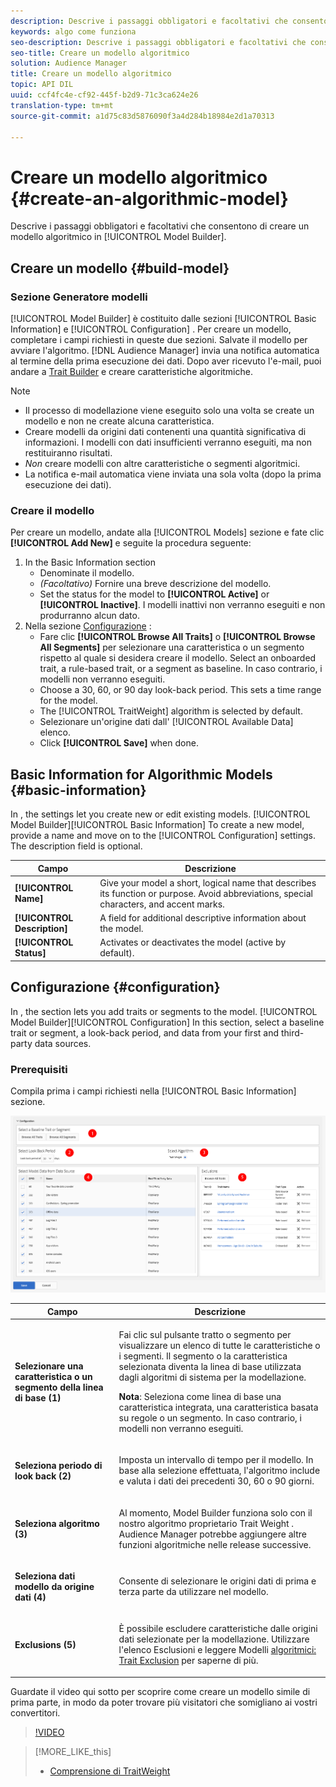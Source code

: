 ```yaml
---
description: Descrive i passaggi obbligatori e facoltativi che consentono di creare un modello algoritmico in Model Builder.
keywords: algo come funziona
seo-description: Descrive i passaggi obbligatori e facoltativi che consentono di creare un modello algoritmico in Model Builder.
seo-title: Creare un modello algoritmico
solution: Audience Manager
title: Creare un modello algoritmico
topic: API DIL
uuid: ccf4fc4e-cf92-445f-b2d9-71c3ca624e26
translation-type: tm+mt
source-git-commit: a1d75c83d5876090f3a4d284b18984e2d1a70313

---
```



# Creare un modello algoritmico {#create-an-algorithmic-model}

Descrive i passaggi obbligatori e facoltativi che consentono di creare un modello algoritmico in [!UICONTROL Model Builder].

## Creare un modello {#build-model}

<!-- t_model_build.xml -->

### Sezione Generatore modelli

[!UICONTROL Model Builder] è costituito dalle sezioni [!UICONTROL Basic Information] e [!UICONTROL Configuration] . Per creare un modello, completare i campi richiesti in queste due sezioni. Salvate il modello per avviare l'algoritmo. [!DNL Audience Manager] invia una notifica automatica al termine della prima esecuzione dei dati. Dopo aver ricevuto l'e-mail, puoi andare a [Trait Builder](../../features/traits/about-trait-builder.md) e creare caratteristiche algoritmiche.

>[!NOTE]
>
>* Il processo di modellazione viene eseguito solo una volta se create un modello e non ne create alcuna caratteristica.
>* Creare modelli da origini dati contenenti una quantità significativa di informazioni. I modelli con dati insufficienti verranno eseguiti, ma non restituiranno risultati.
>* *Non* creare modelli con altre caratteristiche o segmenti algoritmici.
>* La notifica e-mail automatica viene inviata una sola volta (dopo la prima esecuzione dei dati).


### Creare il modello

Per creare un modello, andate alla [!UICONTROL Models] sezione e fate clic **[!UICONTROL Add New]** e seguite la procedura seguente:

1. In the Basic Information section[](../../features/algorithmic-models/create-model.md#basic-information)
   * Denominate il modello.
   * *(Facoltativo)* Fornire una breve descrizione del modello.
   * Set the status for the model to **[!UICONTROL Active]** or **[!UICONTROL Inactive]**. I modelli inattivi non verranno eseguiti e non produrranno alcun dato.
1. Nella sezione [Configurazione](../../features/algorithmic-models/create-model.md#configuration) :
   * Fare clic **[!UICONTROL Browse All Traits]** o **[!UICONTROL Browse All Segments]** per selezionare una caratteristica o un segmento rispetto al quale si desidera creare il modello.   Select an onboarded trait, a rule-based trait, or a segment as baseline. In caso contrario, i modelli non verranno eseguiti.
   * Choose a 30, 60, or 90 day look-back period. This sets a time range for the model.
   * The [!UICONTROL TraitWeight] algorithm is selected by default.
   * Selezionare un'origine dati dall' [!UICONTROL Available Data] elenco.
   * Click **[!UICONTROL Save]** when done.

## Basic Information for Algorithmic Models {#basic-information}

<!-- r_model_basic.xml -->

In , the  settings let you create new or edit existing models. [!UICONTROL Model Builder][!UICONTROL Basic Information] To create a new model, provide a name and move on to the [!UICONTROL Configuration] settings. The description field is optional.

| Campo | Descrizione |
|---|---|
| **[!UICONTROL Name]** | Give your model a short, logical name that describes its function or purpose. Avoid abbreviations, special characters, and accent marks. |
| **[!UICONTROL Description]** | A field for additional descriptive information about the model. |
| **[!UICONTROL Status]** | Activates or deactivates the model (active by default). |

## Configurazione {#configuration}

In , the  section lets you add traits or segments to the model. [!UICONTROL Model Builder][!UICONTROL Configuration] In this section, select a baseline trait or segment, a look-back period, and data from your first and third-party data sources.

<!-- r_model_configuration.xml -->

### Prerequisiti

Compila prima i campi richiesti nella [!UICONTROL Basic Information] sezione.

![](assets/lam_exclude_traits_numbered.png)

<table id="table_7A6BE5E5498D4776A30323B743954150"> 
 <thead> 
  <tr> 
   <th colname="col1" class="entry"> Campo </th> 
   <th colname="col2" class="entry"> Descrizione </th> 
  </tr> 
 </thead>
 <tbody> 
  <tr> 
   <td colname="col1"> <p><b>Selezionare una caratteristica o un segmento della linea di base (1)</b> </p> </td> 
   <td colname="col2"> <p>Fai clic sul pulsante tratto o segmento per visualizzare un elenco di tutte le caratteristiche o i segmenti. Il segmento o la caratteristica selezionata diventa la linea di base utilizzata dagli algoritmi di sistema per la modellazione. </p> <p> <p><b>Nota</b>:  Seleziona come linea di base una caratteristica integrata, una caratteristica basata su regole o un segmento. In caso contrario, i modelli non verranno eseguiti. </p> </p> </td> 
  </tr> 
  <tr> 
   <td colname="col1"> <p><b>Seleziona periodo di look back (2)</b> </p> </td> 
   <td colname="col2"> <p>Imposta un intervallo di tempo per il modello. In base alla selezione effettuata, l'algoritmo include e valuta i dati dei precedenti 30, 60 o 90 giorni. </p> </td> 
  </tr> 
  <tr> 
   <td colname="col1"> <p><b>Seleziona algoritmo (3)</b> </p> </td> 
   <td colname="col2"> <p>Al momento, Model Builder funziona solo con il nostro algoritmo proprietario <span class="keyword"> Trait Weight</span> . <span class="keyword"> Audience Manager</span> potrebbe aggiungere altre funzioni algoritmiche nelle release successive. </p> </td>
  </tr>
  <tr> 
   <td colname="col1"> <p><b>Seleziona dati modello da origine dati (4)</b> </p> </td> 
   <td colname="col2"> <p>Consente di selezionare le origini dati di prima e terza parte da utilizzare nel modello. </p> </td>
  </tr> 
  <tr> 
   <td colname="col1"> <p><b>Exclusions (5)</b> </p> </td> 
   <td colname="col2"> <p>È possibile escludere caratteristiche dalle origini dati selezionate per la modellazione. Utilizzare l'elenco <span class="wintitle"> Esclusioni</span> e leggere Modelli <a href="../../features/algorithmic-models/trait-exclusion-algo-models.md"> algoritmici: Trait Exclusion</a> per saperne di più. </p> </td>
  </tr> 
 </tbody>
</table>

Guardate il video qui sotto per scoprire come creare un modello simile di prima parte, in modo da poter trovare più visitatori che somigliano ai vostri convertitori.

>[!VIDEO](https://video.tv.adobe.com/v/23504/?captions=ita)

>[!MORE_LIKE_this]
>
>* [Comprensione di TraitWeight](../../features/algorithmic-models/understanding-models.md#understanding-traitweight)

